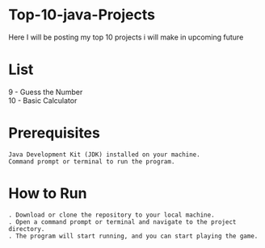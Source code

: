 # Top-10-java-Projects
Here I will be posting my top 10 projects i will make in upcoming future
# List
9 - Guess the Number
<br>
10 - Basic Calculator

# Prerequisites

    Java Development Kit (JDK) installed on your machine.
    Command prompt or terminal to run the program.
    
   # How to Run
    . Download or clone the repository to your local machine.
    . Open a command prompt or terminal and navigate to the project directory.
    . The program will start running, and you can start playing the game.
